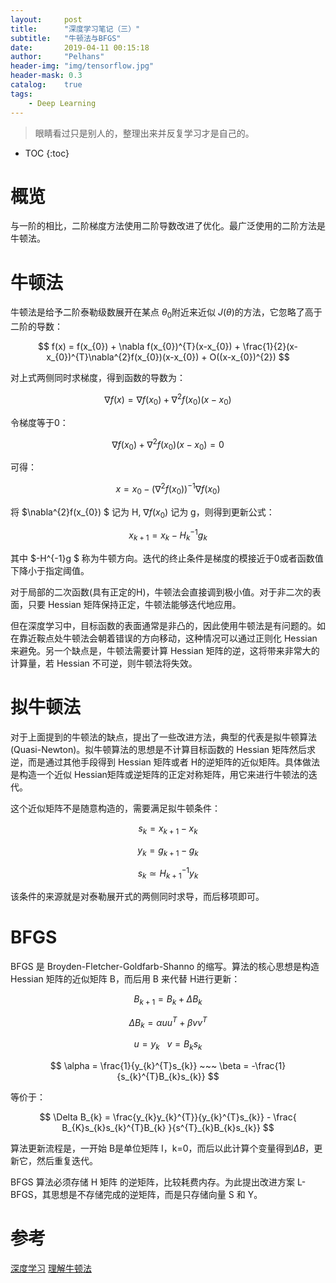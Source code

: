 ```yaml
---
layout:     post
title:      "深度学习笔记（三）"
subtitle:   "牛顿法与BFGS"
date:       2019-04-11 00:15:18
author:     "Pelhans"
header-img: "img/tensorflow.jpg"
header-mask: 0.3 
catalog:    true
tags:
    - Deep Learning
---
```


> 眼睛看过只是别人的，整理出来并反复学习才是自己的。

* TOC
{:toc}

# 概览

与一阶的相比，二阶梯度方法使用二阶导数改进了优化。最广泛使用的二阶方法是牛顿法。

# 牛顿法

牛顿法是给予二阶泰勒级数展开在某点 $\theta_{0}$附近来近似 $J(\theta)$的方法，它忽略了高于二阶的导数：

$$ f(x) = f(x_{0}) + \nabla f(x_{0})^{T}(x-x_{0}) + \frac{1}{2}(x-x_{0})^{T}\nabla^{2}f(x_{0})(x-x_{0}) + O((x-x_{0})^{2}) $$

对上式两侧同时求梯度，得到函数的导数为：

$$ \nabla f(x) = \nabla f(x_{0}) + \nabla^{2}f(x_{0})(x-x_{0}) $$

令梯度等于0：

$$ \nabla f(x_{0}) + \nabla^{2}f(x_{0})(x-x_{0}) = 0 $$

可得：

$$ x = x_{0} - (\nabla^{2}f(x_{0}))^{-1}\nabla f(x_{0}) $$

将 $\nabla^{2}f(x_{0}) $ 记为 H, $\nabla f(x_{0})$ 记为 g，则得到更新公式：

$$ x_{k+1} = x_{k} - H^{-1}_{k}g_{k} $$

其中 $-H^{-1}g $ 称为牛顿方向。迭代的终止条件是梯度的模接近于0或者函数值下降小于指定阈值。

对于局部的二次函数(具有正定的H)，牛顿法会直接调到极小值。对于非二次的表面，只要 Hessian 矩阵保持正定，牛顿法能够迭代地应用。

但在深度学习中，目标函数的表面通常是非凸的，因此使用牛顿法是有问题的。如在靠近鞍点处牛顿法会朝着错误的方向移动，这种情况可以通过正则化 Hessian 来避免。另一个缺点是，牛顿法需要计算 Hessian 矩阵的逆，这将带来非常大的计算量，若 Hessian 不可逆，则牛顿法将失效。

# 拟牛顿法

对于上面提到的牛顿法的缺点，提出了一些改进方法，典型的代表是拟牛顿算法(Quasi-Newton)。拟牛顿算法的思想是不计算目标函数的 Hessian 矩阵然后求逆，而是通过其他手段得到 Hessian 矩阵或者 H的逆矩阵的近似矩阵。具体做法是构造一个近似 Hessian矩阵或逆矩阵的正定对称矩阵，用它来进行牛顿法的迭代。

这个近似矩阵不是随意构造的，需要满足拟牛顿条件：

$$ s_{k} = x_{k+1} - x_{k} $$

$$ y_{k} = g_{k+1} - g_{k} $$

$$ s_{k} \simeq H^{-1}_{k+1} y_{k} $$

该条件的来源就是对泰勒展开式的两侧同时求导，而后移项即可。

# BFGS

BFGS 是 Broyden-Fletcher-Goldfarb-Shanno 的缩写。算法的核心思想是构造 Hessian 矩阵的近似矩阵 B，而后用 B 来代替 H进行更新：

$$ B_{k+1} = B_{k} + \Delta B_{k} $$

$$ \Delta B_{k} = \alpha uu^{T} + \beta vv^{T} $$

$$ u = y_{k}~~~ v = B_{k}s_{k} $$

$$ \alpha = \frac{1}{y_{k}^{T}s_{k}} ~~~ \beta = -\frac{1}{s_{k}^{T}B_{k}s_{k}} $$

等价于：

$$ \Delta B_{k} = \frac{y_{k}y_{k}^{T}}{y_{k}^{T}s_{k}} - \frac{ B_{K}s_{k}s_{k}^{T}B_{k}  }{s^{T}_{k}B_{k}s_{k}} $$

算法更新流程是，一开始 B是单位矩阵 I，k=0，而后以此计算个变量得到$\Delta B$，更新它，然后重复迭代。

BFGS 算法必须存储 H 矩阵 的逆矩阵，比较耗费内存。为此提出改进方案 L-BFGS，其思想是不存储完成的逆矩阵，而是只存储向量 S 和 Y。

# 参考
[深度学习](https://link.springer.com/article/10.1007%2Fs10710-017-9314-z)
[理解牛顿法](https://zhuanlan.zhihu.com/p/37588590)    
